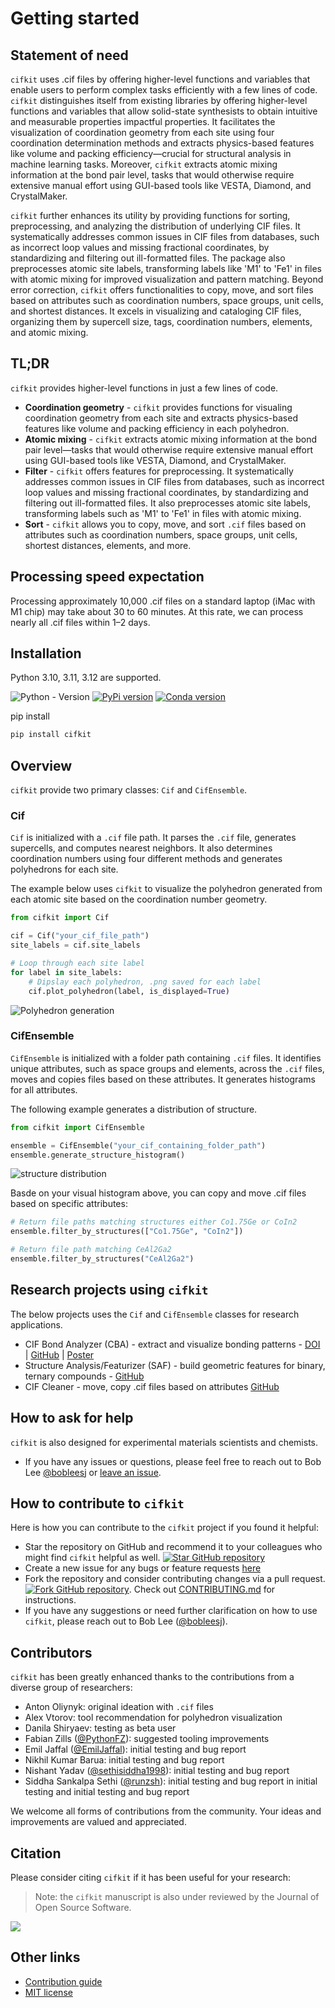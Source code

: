 # Getting started

## Statement of need

`cifkit` uses .cif files by offering higher-level functions and variables that
enable users to perform complex tasks efficiently with a few lines of code.
`cifkit` distinguishes itself from existing libraries by offering higher-level
functions and variables that allow solid-state synthesists to obtain intuitive
and measurable properties impactful properties. It facilitates the visualization
of coordination geometry from each site using four coordination determination
methods and extracts physics-based features like volume and packing
efficiency—crucial for structural analysis in machine learning tasks. Moreover,
`cifkit` extracts atomic mixing information at the bond pair level, tasks that
would otherwise require extensive manual effort using GUI-based tools like
VESTA, Diamond, and CrystalMaker.

`cifkit` further enhances its utility by providing functions for sorting,
preprocessing, and analyzing the distribution of underlying CIF files. It
systematically addresses common issues in CIF files from databases, such as
incorrect loop values and missing fractional coordinates, by standardizing and
filtering out ill-formatted files. The package also preprocesses atomic site
labels, transforming labels like 'M1' to 'Fe1' in files with atomic mixing for
improved visualization and pattern matching. Beyond error correction, `cifkit`
offers functionalities to copy, move, and sort files based on attributes such as
coordination numbers, space groups, unit cells, and shortest distances. It
excels in visualizing and cataloging CIF files, organizing them by supercell
size, tags, coordination numbers, elements, and atomic mixing.

## TL;DR

`cifkit` provides higher-level functions in just a few lines of code.

- **Coordination geometry** - `cifkit` provides functions for visualing
  coordination geometry from each site and extracts physics-based features like
  volume and packing efficiency in each polyhedron.
- **Atomic mixing** - `cifkit` extracts atomic mixing information at the bond
  pair level—tasks that would otherwise require extensive manual effort using
  GUI-based tools like VESTA, Diamond, and CrystalMaker.
- **Filter** - `cifkit` offers features for preprocessing. It systematically
  addresses common issues in CIF files from databases, such as incorrect loop
  values and missing fractional coordinates, by standardizing and filtering out
  ill-formatted files. It also preprocesses atomic site labels, transforming
  labels such as 'M1' to 'Fe1' in files with atomic mixing.
- **Sort** - `cifkit` allows you to copy, move, and sort `.cif` files based on
  attributes such as coordination numbers, space groups, unit cells, shortest
  distances, elements, and more.

## Processing speed expectation

Processing approximately 10,000 .cif files on a standard laptop (iMac with M1
chip) may take about 30 to 60 minutes. At this rate, we can process nearly all
.cif files within 1–2 days.

## Installation

Python 3.10, 3.11, 3.12 are supported.

![Python - Version](https://img.shields.io/pypi/pyversions/cifkit)
[![PyPi version](https://img.shields.io/pypi/v/cifkit.svg)](https://pypi.python.org/pypi/cifkit)
[![Conda version](https://img.shields.io/conda/vn/conda-forge/cifkit)](https://anaconda.org/conda-forge/cifkit)

pip install

```bash
pip install cifkit
```

## Overview

`cifkit` provide two primary classes: `Cif` and `CifEnsemble`.

### Cif

`Cif` is initialized with a `.cif` file path. It parses the `.cif` file,
generates supercells, and computes nearest neighbors. It also determines
coordination numbers using four different methods and generates polyhedrons for
each site.

The example below uses `cifkit` to visualize the polyhedron generated from each
atomic site based on the coordination number geometry.

```python
from cifkit import Cif

cif = Cif("your_cif_file_path")
site_labels = cif.site_labels

# Loop through each site label
for label in site_labels:
    # Dipslay each polyhedron, .png saved for each label
    cif.plot_polyhedron(label, is_displayed=True)
```

![Polyhedron generation](assets/img/ErCoIn-polyhedron.png)

### CifEnsemble

`CifEnsemble` is initialized with a folder path containing `.cif` files. It
identifies unique attributes, such as space groups and elements, across the
`.cif` files, moves and copies files based on these attributes. It generates
histograms for all attributes.

The following example generates a distribution of structure.

```python
from cifkit import CifEnsemble

ensemble = CifEnsemble("your_cif_containing_folder_path")
ensemble.generate_structure_histogram()
```

![structure distribution](assets/img/histogram-structure.png)

Basde on your visual histogram above, you can copy and move .cif files based on
specific attributes:

```python
# Return file paths matching structures either Co1.75Ge or CoIn2
ensemble.filter_by_structures(["Co1.75Ge", "CoIn2"])

# Return file path matching CeAl2Ga2
ensemble.filter_by_structures("CeAl2Ga2")
```

## Research projects using `cifkit`

The below projects uses the `Cif` and `CifEnsemble` classes for research
applications.

- CIF Bond Analyzer (CBA) - extract and visualize bonding patterns -
  [DOI](https://doi.org/10.1016/j.jallcom.2023.173241) |
  [GitHub](https://github.com/bobleesj/cif-bond-analyzer) |
  [Poster](https://bobleesj.github.io/files/presentation/2024-GRC-poster.pdf)
- Structure Analysis/Featurizer (SAF) - build geometric features for binary,
  ternary compounds -
  [GitHub](https://github.com/bobleesj/structure-analyzer-featurizer)
- CIF Cleaner - move, copy .cif files based on attributes
  [GitHub](https://github.com/bobleesj/cif-cleaner)

## How to ask for help

`cifkit` is also designed for experimental materials scientists and chemists.

- If you have any issues or questions, please feel free to reach out to Bob Lee
  [@bobleesj](https://github.com/bobleesj) or
  [leave an issue](https://github.com/bobleesj/cifkit/issues).

## How to contribute to `cifkit`

Here is how you can contribute to the `cifkit` project if you found it helpful:

- Star the repository on GitHub and recommend it to your colleagues who might
  find `cifkit` helpful as well.
  [![Star GitHub repository](https://img.shields.io/github/stars/bobleesj/cifkit.svg?style=social)](https://github.com/bobleesj/cifkit/stargazers)
- Create a new issue for any bugs or feature requests
  [here](https://github.com/bobleesj/cifkit/issues)
- Fork the repository and consider contributing changes via a pull request.
  [![Fork GitHub repository](https://img.shields.io/github/forks/bobleesj/cifkit?style=social)](https://github.com/bobleesj/cifkit/fork).
  Check out
  [CONTRIBUTING.md](https://github.com/bobleesj/cifkit/blob/main/CONTRIBUTING.md)
  for instructions.
- If you have any suggestions or need further clarification on how to use
  `cifkit`, please reach out to Bob Lee
  ([@bobleesj](https://github.com/bobleesj)).

## Contributors

`cifkit` has been greatly enhanced thanks to the contributions from a diverse
group of researchers:

- Anton Oliynyk: original ideation with `.cif` files
- Alex Vtorov: tool recommendation for polyhedron visualization
- Danila Shiryaev: testing as beta user
- Fabian Zills ([@PythonFZ](https://github.com/PythonFZ)): suggested tooling
  improvements
- Emil Jaffal ([@EmilJaffal](https://github.com/EmilJaffal)): initial testing
  and bug report
- Nikhil Kumar Barua: initial testing and bug report
- Nishant Yadav ([@sethisiddha1998](https://github.com/sethisiddha1998)):
  initial testing and bug report
- Siddha Sankalpa Sethi ([@runzsh](https://github.com/runzsh)): initial testing
  and bug report in initial testing and initial testing and bug report

We welcome all forms of contributions from the community. Your ideas and
improvements are valued and appreciated.

## Citation

Please consider citing `cifkit` if it has been useful for your research:

> Note: the `cifkit` manuscript is also under reviewed by the Journal of Open
> Source Software.

<a href="https://joss.theoj.org/papers/9016ae27b8c6fddffaae5aeb8be18d19"><img src="https://joss.theoj.org/papers/9016ae27b8c6fddffaae5aeb8be18d19/status.svg"></a>

## Other links

- [Contribution guide](https://github.com/bobleesj/cifkit/blob/main/CONTRIBUTING.md)
- [MIT license](https://github.com/bobleesj/cifkit/blob/main/LICENSE)
